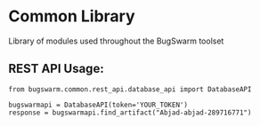 # Common Library
Library of modules used throughout the BugSwarm toolset


## REST API Usage:
```
from bugswarm.common.rest_api.database_api import DatabaseAPI

bugswarmapi = DatabaseAPI(token='YOUR_TOKEN')
response = bugswarmapi.find_artifact("Abjad-abjad-289716771")
```

